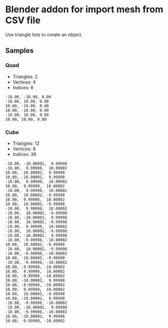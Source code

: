 # Blender addon for import mesh from CSV file

Use triangle lists to create an object.

## Samples

### Quad
- Triangles: 2
- Vertices: 4
- Indices: 6
```
-10.00, -10.00, 0.00
-10.00, 10.00, 0.00
10.00, -10.00, 0.00
10.00, -10.00, 0.00
-10.00, 10.00, 0.00
10.00, 10.00, 0.00
```

### Cube
- Triangles: 12
- Vertices: 8
- Indices: 36
```
-10.00, -10.00002,  9.99998
-10.00,  9.99998,  10.00002
10.00, -10.00002,  9.99998
10.00, -10.00002,  9.99998
-10.00,  9.99998,  10.00002
10.00,  9.99998,  10.00002
-10.00,  9.99998,  10.00002
10.00,  10.00002, -9.99998
10.00,  9.99998,  10.00002
10.00,  10.00002, -9.99998
-10.00,  9.99998,  10.00002
-10.00,  10.00002, -9.99998
-10.00, -10.00002,  9.99998
-10.00,  10.00002, -9.99998
-10.00,  9.99998,  10.00002
-10.00,  10.00002, -9.99998
-10.00, -10.00002,  9.99998
-10.00, -9.99998, -10.00002
10.00,  10.00002, -9.99998
-10.00,  10.00002, -9.99998
-10.00, -9.99998, -10.00002
10.00,  10.00002, -9.99998
-10.00, -9.99998, -10.00002
10.00, -9.99998, -10.00002
10.00,  9.99998,  10.00002
10.00, -9.99998, -10.00002
10.00, -10.00002,  9.99998
10.00, -9.99998, -10.00002
10.00,  9.99998,  10.00002
10.00,  10.00002, -9.99998
10.00, -10.00002,  9.99998
-10.00, -9.99998, -10.00002
-10.00, -10.00002,  9.99998
-10.00, -9.99998, -10.00002
10.00, -10.00002,  9.99998
10.00, -9.99998, -10.00002
```